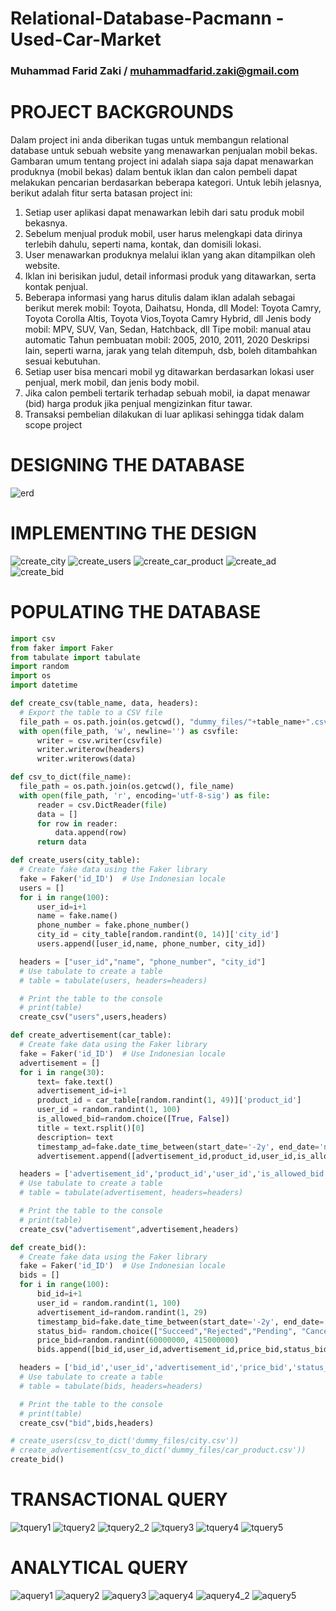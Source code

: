 # Relational-Database-Pacmann - Used-Car-Market
### Muhammad Farid Zaki / muhammadfarid.zaki@gmail.com

# PROJECT BACKGROUNDS
Dalam project ini anda diberikan tugas untuk membangun relational database untuk sebuah website yang menawarkan penjualan mobil bekas. Gambaran umum tentang project ini adalah siapa saja dapat menawarkan produknya (mobil bekas) dalam bentuk iklan dan calon pembeli dapat melakukan pencarian berdasarkan beberapa kategori. Untuk lebih jelasnya, berikut adalah fitur serta batasan project ini:

1. Setiap user aplikasi dapat menawarkan lebih dari satu produk mobil bekasnya.
2. Sebelum menjual produk mobil, user harus melengkapi data dirinya terlebih dahulu, seperti nama, kontak, dan domisili lokasi.
3. User menawarkan produknya melalui iklan yang akan ditampilkan oleh website.
4. Iklan ini berisikan judul, detail informasi produk yang ditawarkan, serta kontak penjual.
5. Beberapa informasi yang harus ditulis dalam iklan adalah sebagai berikut
merek mobil: Toyota, Daihatsu, Honda, dll
Model: Toyota Camry, Toyota Corolla Altis, Toyota Vios,Toyota Camry Hybrid, dll
Jenis body mobil: MPV, SUV, Van, Sedan, Hatchback, dll
Tipe mobil: manual atau automatic
Tahun pembuatan mobil: 2005, 2010, 2011, 2020 
Deskripsi lain, seperti warna, jarak yang telah ditempuh, dsb,  boleh ditambahkan sesuai kebutuhan.
6. Setiap user bisa mencari mobil yg ditawarkan berdasarkan lokasi user penjual, merk mobil, dan jenis body mobil.
7. Jika calon pembeli tertarik terhadap sebuah mobil, ia dapat menawar (bid) harga produk jika penjual mengizinkan fitur tawar.
7. Transaksi pembelian dilakukan di luar aplikasi sehingga tidak dalam scope project

# DESIGNING THE DATABASE
![erd](img/erd.png)

# IMPLEMENTING THE DESIGN
![create_city](img/create_table/create_city.png)
![create_users](img/create_table/create_users.png)
![create_car_product](img/create_table/create_car_product.png)
![create_ad](img/create_table/create_ad.png)
![create_bid](img/create_table/create_bid.png)

# POPULATING THE DATABASE
  ```python
  import csv
from faker import Faker
from tabulate import tabulate
import random
import os
import datetime

def create_csv(table_name, data, headers):
    # Export the table to a CSV file
    file_path = os.path.join(os.getcwd(), "dummy_files/"+table_name+".csv")
    with open(file_path, 'w', newline='') as csvfile:
        writer = csv.writer(csvfile)
        writer.writerow(headers)
        writer.writerows(data)

def csv_to_dict(file_name):
    file_path = os.path.join(os.getcwd(), file_name)
    with open(file_path, 'r', encoding='utf-8-sig') as file:
        reader = csv.DictReader(file)
        data = []
        for row in reader:
            data.append(row)
        return data

def create_users(city_table):
    # Create fake data using the Faker library
    fake = Faker('id_ID')  # Use Indonesian locale
    users = []
    for i in range(100):
        user_id=i+1
        name = fake.name()
        phone_number = fake.phone_number()
        city_id = city_table[random.randint(0, 14)]['city_id']
        users.append([user_id,name, phone_number, city_id])

    headers = ["user_id","name", "phone_number", "city_id"]
    # Use tabulate to create a table
    # table = tabulate(users, headers=headers)

    # Print the table to the console
    # print(table)
    create_csv("users",users,headers)

def create_advertisement(car_table):
    # Create fake data using the Faker library
    fake = Faker('id_ID')  # Use Indonesian locale
    advertisement = []
    for i in range(30):
        text= fake.text()
        advertisement_id=i+1
        product_id = car_table[random.randint(1, 49)]['product_id']
        user_id = random.randint(1, 100)
        is_allowed_bid=random.choice([True, False])
        title = text.rsplit()[0]
        description= text
        timestamp_ad=fake.date_time_between(start_date='-2y', end_date='now')
        advertisement.append([advertisement_id,product_id,user_id,is_allowed_bid,title,description,timestamp_ad])

    headers = ['advertisement_id','product_id','user_id','is_allowed_bid','title','description','timestamp_ad']
    # Use tabulate to create a table
    # table = tabulate(advertisement, headers=headers)

    # Print the table to the console
    # print(table)
    create_csv("advertisement",advertisement,headers)

def create_bid():
    # Create fake data using the Faker library
    fake = Faker('id_ID')  # Use Indonesian locale
    bids = []
    for i in range(100):
        bid_id=i+1
        user_id = random.randint(1, 100)
        advertisement_id=random.randint(1, 29)
        timestamp_bid=fake.date_time_between(start_date='-2y', end_date='now')
        status_bid= random.choice(["Succeed","Rejected","Pending", "Canceled"])
        price_bid=random.randint(60000000, 415000000)
        bids.append([bid_id,user_id,advertisement_id,price_bid,status_bid,timestamp_bid])

    headers = ['bid_id','user_id','advertisement_id','price_bid','status_bid','timestamp_bid']
    # Use tabulate to create a table
    # table = tabulate(bids, headers=headers)

    # Print the table to the console
    # print(table)
    create_csv("bid",bids,headers)

# create_users(csv_to_dict('dummy_files/city.csv'))
# create_advertisement(csv_to_dict('dummy_files/car_product.csv'))
create_bid()
  ```
# TRANSACTIONAL QUERY
![tquery1](img/transactional_queries/tquery1.png)
![tquery2](img/transactional_queries/tquery2.png)
![tquery2_2](img/transactional_queries/tquery2_2.png)
![tquery3](img/transactional_queries/tquery3.png)
![tquery4](img/transactional_queries/tquery4.png)
![tquery5](img/transactional_queries/tquery5.png)

# ANALYTICAL QUERY
![aquery1](img/analitical_queries/aquery1.png)
![aquery2](img/analitical_queries/aquery2.png)
![aquery3](img/analitical_queries/aquery3.png)
![aquery4](img/analitical_queries/aquery4.png)
![aquery4_2](img/analitical_queries/aquery4_2.png)
![aquery5](img/analitical_queries/aquery5.png)
